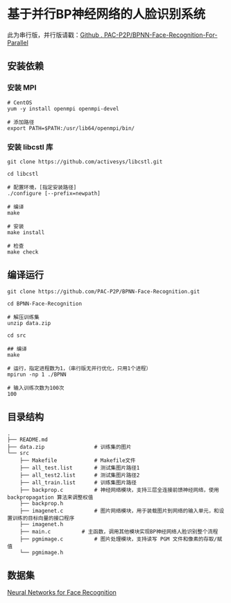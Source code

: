 # 基于并行BP神经网络的人脸识别系统

此为串行版，并行版请戳：[Github . PAC-P2P/BPNN-Face-Recognition-For-Parallel](https://github.com/PAC-P2P/BPNN-Face-Recognition-For-Parallel)

## 安装依赖

### 安装 MPI

	# CentOS
	yum -y install openmpi openmpi-devel
	
	# 添加路径
	export PATH=$PATH:/usr/lib64/openmpi/bin/

### 安装 libcstl 库


	git clone https://github.com/activesys/libcstl.git
	
	cd libcstl
	
	# 配置环境，[指定安装路径]
	./configure [--prefix=newpath] 
	
	# 编译
	make
	
	# 安装
	make install
	
	# 检查
	make check
	
## 编译运行

	git clone https://github.com/PAC-P2P/BPNN-Face-Recognition.git
	
	cd BPNN-Face-Recognition
	
	# 解压训练集
	unzip data.zip
	
	cd src
	
	## 编译
	make
	
	# 运行，指定进程数为1，（串行版无并行优化，只用1个进程）
	mpirun -np 1 ./BPNN
	
	# 输入训练次数为100次
	100
	
## 目录结构	

	.
	├── README.md
	├── data.zip				# 训练集的图片
	└── src
    	├── Makefile			# Makefile文件
    	├── all_test.list		# 测试集图片路径1
    	├── all_test2.list		# 测试集图片路径2
    	├── all_train.list		# 训练集图片路径
    	├── backprop.c			# 神经网络模块，支持三层全连接前馈神经网络，使用 backpropagation 算法来调整权值
    	├── backprop.h
    	├── imagenet.c			# 图片网络模块，用于装载图片到网络的输入单元，和设置训练的目标向量的接口程序
    	├── imagenet.h			
    	├── main.c			# 主函数，调用其他模块实现BP神经网络人脸识别整个流程
    	├── pgmimage.c			# 图片处理模块，支持读写 PGM 文件和像素的存取/赋值
    	└── pgmimage.h


## 数据集

[Neural Networks for Face Recognition](http://www.cs.cmu.edu/afs/cs.cmu.edu/user/mitchell/ftp/faces.html)
	